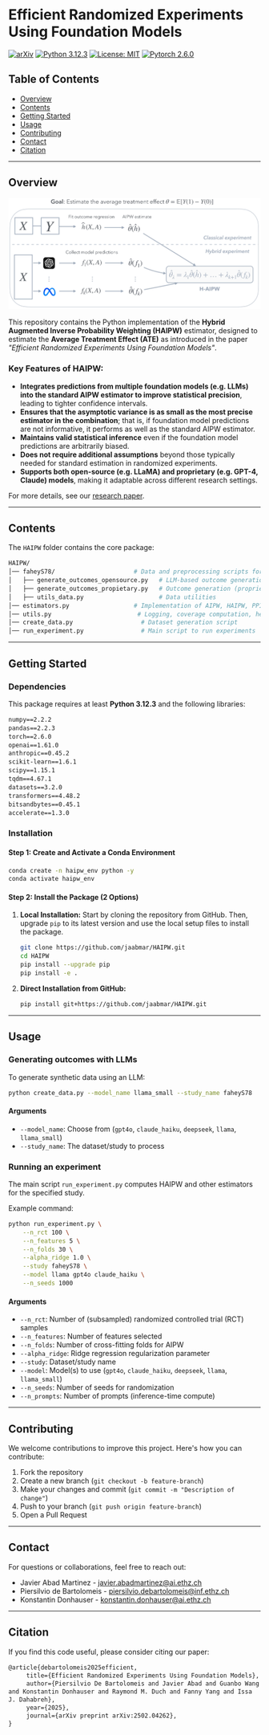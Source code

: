 # Efficient Randomized Experiments Using Foundation Models

[![arXiv](https://img.shields.io/badge/stat.ML-arXiv%3A2502.04262-B31B1B.svg)](https://arxiv.org/abs/2502.04262)
[![Python 3.12.3](https://img.shields.io/badge/python-3.12.3-blue.svg)](https://python.org/downloads/release/python-3123/)
[![License: MIT](https://img.shields.io/badge/License-MIT-yellow.svg)](LICENSE)
[![Pytorch 2.6.0](https://img.shields.io/badge/pytorch-2.6.0-green.svg)](https://pytorch.org/)

## Table of Contents
- [Overview](#overview)
- [Contents](#contents)
- [Getting Started](#getting-started)
- [Usage](#usage)
- [Contributing](#contributing)
- [Contact](#contact)
- [Citation](#citation)

---

## Overview

![HAIPW Diagram](diagram.jpg)

This repository contains the Python implementation of the **Hybrid Augmented Inverse Probability Weighting (HAIPW)** estimator, designed to estimate the **Average Treatment Effect (ATE)** as introduced in the paper *"Efficient Randomized Experiments Using Foundation Models"*.

### Key Features of HAIPW:
- **Integrates predictions from multiple foundation models (e.g. LLMs) into the standard AIPW estimator to improve statistical precision**, leading to tighter confidence intervals.
- **Ensures that the asymptotic variance is as small as the most precise estimator in the combination**; that is, if foundation model predictions are not informative, it performs as well as the standard AIPW estimator.
- **Maintains valid statistical inference** even if the foundation model predictions are arbitrarily biased.
- **Does not require additional assumptions** beyond those typically needed for standard estimation in randomized experiments.
- **Supports both open-source (e.g. LLaMA) and proprietary (e.g. GPT-4, Claude) models**, making it adaptable across different research settings.

For more details, see our [research paper](https://arxiv.org/abs/2502.04262).

---

## Contents

The `HAIPW` folder contains the core package:

```bash
HAIPW/
│── faheyS78/                      # Data and preprocessing scripts for the study by Fahey et al.
│   ├── generate_outcomes_opensource.py   # LLM-based outcome generation (open models)
│   ├── generate_outcomes_propietary.py   # Outcome generation (proprietary models)
│   ├── utils_data.py                     # Data utilities
│── estimators.py                  # Implementation of AIPW, HAIPW, PPI, DiM estimators
│── utils.py                        # Logging, coverage computation, helper functions
│── create_data.py                   # Dataset generation script
│── run_experiment.py                # Main script to run experiments
```

---

## Getting Started

### **Dependencies**

This package requires at least **Python 3.12.3** and the following libraries:

```txt
numpy==2.2.2
pandas==2.2.3
torch==2.6.0
openai==1.61.0
anthropic==0.45.2
scikit-learn==1.6.1
scipy==1.15.1
tqdm==4.67.1
datasets==3.2.0
transformers==4.48.2
bitsandbytes==0.45.1
accelerate==1.3.0
```

### Installation

#### Step 1: Create and Activate a Conda Environment

```bash
conda create -n haipw_env python -y
conda activate haipw_env
```
#### Step 2: Install the Package (2 Options)

1. **Local Installation:**
   Start by cloning the repository from GitHub. Then, upgrade `pip` to its latest version and use the local setup files to install the package.
   ```bash
   git clone https://github.com/jaabmar/HAIPW.git
   cd HAIPW
   pip install --upgrade pip
   pip install -e .
   ```
2. **Direct Installation from GitHub:**
   ```bash
   pip install git+https://github.com/jaabmar/HAIPW.git
   ```

---

## Usage

### Generating outcomes with LLMs

To generate synthetic data using an LLM:

```bash
python create_data.py --model_name llama_small --study_name faheyS78
```

#### Arguments

- `--model_name`: Choose from (`gpt4o`, `claude_haiku`, `deepseek`, `llama`, `llama_small`)
- `--study_name`: The dataset/study to process

### Running an experiment

The main script `run_experiment.py` computes HAIPW and other estimators for the specified study.

Example command:

```bash
python run_experiment.py \
    --n_rct 100 \
    --n_features 5 \
    --n_folds 30 \
    --alpha_ridge 1.0 \
    --study faheyS78 \
    --model llama gpt4o claude_haiku \
    --n_seeds 1000
```

#### Arguments

- `--n_rct`: Number of (subsampled) randomized controlled trial (RCT) samples
- `--n_features`: Number of features selected
- `--n_folds`: Number of cross-fitting folds for AIPW
- `--alpha_ridge`: Ridge regression regularization parameter
- `--study`: Dataset/study name
- `--model`: Model(s) to use (`gpt4o`, `claude_haiku`, `deepseek`, `llama`, `llama_small`)
- `--n_seeds`: Number of seeds for randomization
- `--n_prompts`: Number of prompts (inference-time compute)

---

## Contributing

We welcome contributions to improve this project. Here's how you can contribute:

1. Fork the repository
2. Create a new branch (`git checkout -b feature-branch`)
3. Make your changes and commit (`git commit -m "Description of change"`)
4. Push to your branch (`git push origin feature-branch`)
5. Open a Pull Request

---

## Contact

For questions or collaborations, feel free to reach out:

- Javier Abad Martinez - [javier.abadmartinez@ai.ethz.ch](mailto:javier.abadmartinez@ai.ethz.ch)
- Piersilvio de Bartolomeis - [piersilvio.debartolomeis@inf.ethz.ch](mailto:piersilvio.debartolomeis@inf.ethz.ch)
- Konstantin Donhauser - [konstantin.donhauser@ai.ethz.ch](mailto:konstantin.donhauser@ai.ethz.ch)

---

## Citation

If you find this code useful, please consider citing our paper:
 ```
@article{debartolomeis2025efficient,
      title={Efficient Randomized Experiments Using Foundation Models}, 
      author={Piersilvio De Bartolomeis and Javier Abad and Guanbo Wang and Konstantin Donhauser and Raymond M. Duch and Fanny Yang and Issa J. Dahabreh},
      year={2025},
      journal={arXiv preprint arXiv:2502.04262},
}
```
